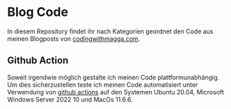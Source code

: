 # Blog Code

In diesem Repository findet ihr nach Kategorien geordnet den Code aus meinen Blogposts von [codingwithmagga.com](https://codingwithmagga.com/). 

## Github Action

Soweit irgendwie möglich gestalte ich meinen Code plattformunabhängig. Um dies sicherzustellen teste ich meinen Code automatisiert unter Verwendung von [github actions](https://github.com/codingwithmagga/blog_code/actions) auf den Systemen Ubuntu 20.04, Microsoft Windows Server 2022 10 und MacOs 11.6.6. 
